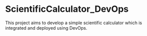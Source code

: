 # ScientificCalculator_DevOps
This project aims to develop a simple scientific calculator which is integrated and deployed using DevOps.
